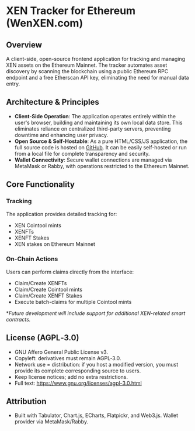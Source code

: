 # XEN Tracker for Ethereum (WenXEN.com)

## Overview

A client-side, open-source frontend application for tracking and managing XEN assets on the Ethereum Mainnet. The tracker automates asset discovery by scanning the blockchain using a public Ethereum RPC endpoint and a free Etherscan API key, eliminating the need for manual data entry.

## Architecture & Principles

-   **Client-Side Operation**: The application operates entirely within the user's browser, building and maintaining its own local data store. This eliminates reliance on centralized third-party servers, preventing downtime and enhancing user privacy.
-   **Open Source & Self-Hostable**: As a pure HTML/CSS/JS application, the full source code is hosted on [GitHub](https://github.com/JozefJarosciak/wenxen.com). It can be easily self-hosted or run from a local file for complete transparency and security.
-   **Wallet Connectivity**: Secure wallet connections are managed via MetaMask or Rabby, with operations restricted to the Ethereum Mainnet.

## Core Functionality

### Tracking
The application provides detailed tracking for:
-   XEN Cointool mints
-   XENFTs
-   XENFT Stakes
-   XEN stakes on Ethereum Mainnet

### On-Chain Actions
Users can perform claims directly from the interface:
-   Claim/Create XENFTs
-   Claim/Create Cointool mints  
-   Claim/Create XENFT Stakes  
-   Execute batch-claims for multiple Cointool mints

**Future development will include support for additional XEN-related smart contracts.*

## License (AGPL‑3.0)

- GNU Affero General Public License v3.
- Copyleft: derivatives must remain AGPL‑3.0.
- Network use = distribution: if you host a modified version, you must provide its complete corresponding source to users.
- Keep license notices; add no extra restrictions.
- Full text: https://www.gnu.org/licenses/agpl-3.0.html

## Attribution

- Built with Tabulator, Chart.js, ECharts, Flatpickr, and Web3.js. Wallet provider via MetaMask/Rabby.
